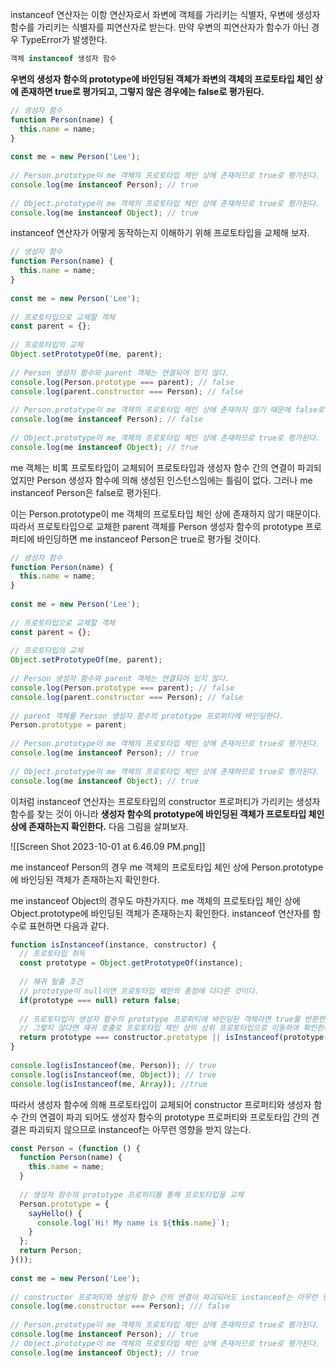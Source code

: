 instanceof 연산자는 이항 연산자로서 좌변에 객체를 가리키는 식별자, 우변에 생성자 함수를 가리키는 식별자를 피연산자로 받는다. 만약 우변의 피연산자가 함수가 아닌 경우 TypeError가 발생한다.
```javascript
객체 instanceof 생성자 함수
```

**우변의 생성자 함수의 prototype에 바인딩된 객체가 좌변의 객체의 프로토타입 체인 상에 존재하면 true로 평가되고, 그렇지 않은 경우에는 false로 평가된다.**

```javascript
// 생성자 함수  
function Person(name) {  
  this.name = name;  
}  
  
const me = new Person('Lee');  
  
// Person.prototype이 me 객체의 프로토타입 체인 상에 존재하므로 true로 평가된다.  
console.log(me instanceof Person); // true  
  
// Object.prototype이 me 객체의 프로토타입 체인 상에 존재하므로 true로 평가된다.  
console.log(me instanceof Object); // true
```

instanceof 연산자가 어떻게 동작하는지 이해하기 위해 프로토타입을 교체해 보자.

```javascript
// 생성자 함수  
function Person(name) {  
  this.name = name;  
}  
  
const me = new Person('Lee');  
  
// 프로토타입으로 교체할 객체  
const parent = {};  
  
// 프로토타입의 교체  
Object.setPrototypeOf(me, parent);  
  
// Person 생성자 함수와 parent 객체는 연결되어 있지 않다.  
console.log(Person.prototype === parent); // false  
console.log(parent.constructor === Person); // false  
  
// Person.prototype이 me 객체의 프로토타입 체인 상에 존재하지 않기 때문에 false로 평가된다.  
console.log(me instanceof Person); // false  
  
// Object.prototype이 me 객체의 프로토타입 체인 상에 존재하므로 true로 평가된다.  
console.log(me instanceof Object); // true
```

me 객체는 비록 프로토타입이 교체되어 프로토타입과 생성자 함수 간의 연결이 파괴되었지만 Person 생성자 함수에 의해 생성된 인스턴스임에는 틀림이 없다. 그러나 me instanceof Person은 false로 평가된다.

이는 Person.prototype이 me 객체의 프로토타입 체인 상에 존재하지 않기 때문이다. 따라서 프로토타입으로 교체한 parent 객체를 Person 생성자 함수의 prototype 프로퍼티에 바인딩하면 me instanceof Person은 true로 평가될 것이다.

```javascript
// 생성자 함수  
function Person(name) {  
  this.name = name;  
}  
  
const me = new Person('Lee');  
  
// 프로토타입으로 교체할 객체  
const parent = {};  
  
// 프로토타입의 교체  
Object.setPrototypeOf(me, parent);  
  
// Person 생성자 함수와 parent 객체는 연결되어 있지 않다.  
console.log(Person.prototype === parent); // false  
console.log(parent.constructor === Person); // false  
  
// parent 객체를 Person 생성자 함수의 prototype 프로퍼티에 바인딩한다.  
Person.prototype = parent;  
  
// Person.prototype이 me 객체의 프로토타입 체인 상에 존재하므로 true로 평가된다.  
console.log(me instanceof Person); // true  
  
// Object.prototype이 me 객체의 프로토타입 체인 상에 존재하므로 true로 평가된다.  
console.log(me instanceof Object); // true
```

이처럼 instanceof 연산자는 프로토타입의 constructor 프로퍼티가 가리키는 생성자 함수를 찾는 것이 아니라 **생성자 함수의 prototype에 바인딩된 객체가 프로토타입 체인 상에 존재하는지 확인한다.** 다음 그림을 살펴보자.

![[Screen Shot 2023-10-01 at 6.46.09 PM.png]]

me instanceof Person의 경우 me 객체의 프로토타입 체인 상에 Person.prototype에 바인딩된 객체가 존재하는지 확인한다.

me instanceof Object의 경우도 마찬가지다. me 객체의 프로토타입 체인 상에 Object.prototype에 바인딩된 객체가 존재하는지 확인한다. instanceof 연산자를 함수로 표현하면 다음과 같다.

```javascript
function isInstanceof(instance, constructor) {  
  // 프로토타입 취득  
  const prototype = Object.getPrototypeOf(instance);  
    
  // 재귀 탈출 조건  
  // prototype이 null이면 프로토타입 체인의 종점에 다다른 것이다.  
  if(prototype === null) return false;  
    
  // 프로토타입이 생성자 함수의 prototype 프로퍼티에 바인딩된 객체라면 true를 반환한다.  
  // 그렇지 않다면 재귀 호출로 프로토타입 체인 상의 상위 프로토타입으로 이동하여 확인한다.  
  return prototype === constructor.prototype || isInstanceof(prototype, constructor);   
}  
  
console.log(isInstanceof(me, Person)); // true  
console.log(isInstanceof(me, Object)); // true  
console.log(isInstanceof(me, Array)); //true
```

따라서 생성자 함수에 의해 프로토타입이 교체되어 constructor 프로퍼티와 생성자 함수 간의 연결이 파괴 되어도 생성자 함수의 prototype 프로퍼티와 프로토타입 간의 견결은 파괴되지 않으므로 instanceof는 아무런 영향을 받지 않는다.

```javascript
const Person = (function () {  
  function Person(name) {  
    this.name = name;  
  }  
    
  // 생성자 함수의 prototype 프로퍼티를 통해 프로토타입을 교체  
  Person.prototype = {  
    sayHello() {  
      console.log(`Hi! My name is ${this.name}`);  
    }  
  };  
  return Person;  
}());  
  
const me = new Person('Lee');  
  
// constructor 프로퍼티와 생성자 함수 간의 연결이 파괴되어도 instanceof는 아무런 영향을 받지 않는다.  
console.log(me.constructor === Person); /// false  
  
// Person.prototype이 me 객체의 프로토타입 체인 상에 존재하므로 true로 평가된다.  
console.log(me instanceof Person); // true  
// Object.prototype이 me 객체의 프로토타입 체인 상에 존재하므로 true로 평가된다.  
console.log(me instanceof Object); // true
```